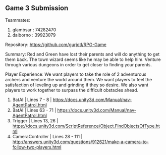 Game 3 Submission
-----------------
Teammates:
1. glambsar : 74282470
2. dalborno : 39923079

Repository:
https://github.com/gurjotl/RPG-Game

Summary:
Red and Green have lost their parents and will do anything to get them back. The town wizard seems like he may be able to help him. Venture through various dungeons in order to get closer to finding your parents.

Player Experience:
We want players to take the role of 2 adventurous archers and venture the world around them. We want players to feel the satisfaction of leveling up and grinding if they so desire. We also want players to work together to surpass the difficult obstacles ahead. 

1. BatAI | Lines 7 - 8 | https://docs.unity3d.com/Manual/nav-AgentPatrol.html
2. BatAI | Lines 63 - 71 | https://docs.unity3d.com/Manual/nav-AgentPatrol.html
3. Trigger | Lines 13, 26 | https://docs.unity3d.com/ScriptReference/Object.FindObjectsOfType.html
4. CameraController | Lines 28 - 111 | http://answers.unity3d.com/questions/912621/make-a-camera-to-follow-two-players.html
